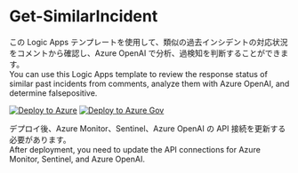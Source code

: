 # Get-SimilarIncident
この Logic Apps テンプレートを使用して、類似の過去インシデントの対応状況をコメントから確認し、Azure OpenAI で分析、過検知を判断することができます。  
You can use this Logic Apps template to review the response status of similar past incidents from comments, analyze them with Azure OpenAI, and determine falsepositive.

[![Deploy to Azure](https://aka.ms/deploytoazurebutton)](https://portal.azure.com/#create/Microsoft.Template/uri/https%3A%2F%2Fraw.githubusercontent.com%2Fkatsato-ms%2FMicrosoft%2Fmain%2FLogic%2520Apps%2FGet-SimilarIncident%2Fazuredeploy.json)
[![Deploy to Azure Gov](https://aka.ms/deploytoazuregovbutton)](https://portal.azure.us/#create/Microsoft.Template/uri/https%3A%2F%2Fraw.githubusercontent.com%2Fkatsato-ms%2FMicrosoft%2Fmain%2FLogic%2520Apps%2FGet-SimilarIncident%2Fazuredeploy.json)
  
デプロイ後、Azure Monitor、Sentinel、Azure OpenAI の API 接続を更新する必要があります。  
After deployment, you need to update the API connections for Azure Monitor, Sentinel, and Azure OpenAI. 
